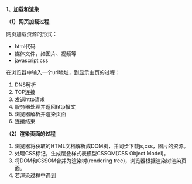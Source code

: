 **1、加载和渲染**

**（1）网页加载过程**

网页加载资源的形式：

- html代码
- 媒体文件，如图片、视频等
- javascript css

在浏览器中输入一个url地址，到显示主页的过程：

1. DNS解析
2. TCP连接
3. 发送http请求
4. 服务器处理并返回http报文
5. 浏览器解析并渲染页面
6. 连接结束

**（2）渲染页面的过程**

1. 浏览器将获取的HTML文档解析成DOM树，并同步下载js,css，图片的资源。
2. 处理CSS标记，生成层叠样式表模型CSSOM(CSS Object Model)。
3. 将DOM和CSSOM合并为渲染树(rendering tree)，浏览器根据渲染树渲染页面。
4. 若渲染过程中遇到<script>标签则暂停渲染，优先加载JS代码，等完成后在继续渲染，直至Render Tree渲染完成。

**（3）window.onload与DOMContentloaded**

1. 当 onload 事件触发时，页面上所有的DOM，样式表，脚本，图片，flash都已经加载完成了。
2. 当 DOMContentLoaded 事件触发时，仅当DOM加载完成，不包括样式表，图片，flash。

```javascript
window.addEventListener('load',function(){   
    //页面的全部资源加载完才会执行，包括图片、视频等 
}) 
document.addEventListener('DOMContentLoaded',function(){    
    //DOM 渲染完即可执行，此时图片、视频还可能没有加载完 
}
```

**2、性能优化**

原则：多使用内存、缓存或其他方法；减少CPU计算量，减少网络加载耗时 ；空间换时间（适用于所有编程的性能优化)。

**（1）加载资源优化**

1. 减少资源体积：如压缩代码（webpack在生产环 境模式下）。
2. 减少访问次数：合并代码（如雪碧图，把图片合并）、SSR服务器端渲染、使用缓存等。
3. 使用更快的网络：CDN。

缓存的使用：

如：在静态资源加hash后缀，根据文件内容计算hash，当文件内容不变时，hash值不变则url不变，url和文件不变，则会自动触发http缓存机制，返回304。具体可查webpack打包 filename设置 contenthash。

```javascript
module.exports = {   
	mode: 'production',   
	entry: path.join(__dirname, 'src', 'index'),   
	output: {     
		filename: 'bundle.[contenthash].js', //输出名加hash值     
		path: path.join(__dirname, 'dist')   
	},   
	module: {     
        rules: [       
            {         
                test: /\.js$/, 
                loader: ['babel-loader'],         
                include: path.join(__dirname, 'src'),         
                exclude: /node_modules/       
            },     
        ]   
    },   
    plugins: [     
        new HtmlWebpackPlugin({       
            template: path.join(__dirname, 'src', 'index.html'),       
            filename: 'index.html'     
        })   
    ] 
}
```

CDN的原理：

CDN的基本原理是广泛采用各种缓存服务器，将这些缓存服务器分布到用户访问相对集中的地区或网络中，在用户访问网站时，利用全局负载技术将用户的访问指向距离最近的工作正常的缓存服务器上，由缓存服务器直接响应用户请求。

**（2）渲染优化**

1. css放在head， js放在body最下面
2. 尽早开始执行js，用DOMContentLoaded触发
3. 懒加载(图片懒加载，上滑加载更多)
4. 对DOM查询进行缓存(把dom结构保存到一个变量中)
5. 频繁DOM操作，合并到一起插入DOM结构
6. 节流throttle 防抖 debounce

DOM查询缓存：

```js
//不缓存DOM查询结果 
for(let i= 0;i<document.getElementByTagName('p').length;i++){    
    //每次循环，都会计算length，频繁进行DOM查询； 
} 
//缓存DOM查询结果 
const pList = document.getElementsByTagName('p'); 
const length = pList.length for(let i = 0;i<length;i++){    
    //缓存length，只进行一次DOM查询 
}
```

多个DOM一起插入：

```js
const list = document.getElementById('list') 
// 创建一个文档片段，此时还没有插入到 DOM 结构中 
const frag = document.createDocumentFragment() 
for (let i = 0; i < 20; i++) {   
    const li = document.createElement('li')   
    li.innerHTML = `List item ${i}`   
    // 先插入文档片段中   
    frag.appendChild(li) 
} 
// 都完成之后，再统一插入到 DOM 结构中 list.appendChild(frag)
```

**（3）懒加载**

懒加载就是在加载内容时按需加载，是一种很好的优化网页或者应用的方法。

原理：先把你的代码在一些逻辑断点处分离开，然后在一些代码块中完成某些操作后，立即或即将引用另外一些新的代码。

作用：因为这样做了以后某些代码块可能永远不会被加载，所以加快了应用的初始加载速度，减轻了它的总体体积。

1、图片的懒加载

先将img标签的src连接设置为同一张白色图片，然后给img标签设置自定义属性，然后将真正的图片存储在属性中，当js监听到该图片元素进入可视窗口时，将自定义属性中的地址传输到src属性中，达到懒加载的效果。这样做防止页面一次向服务器发送大量请求，导致页面响应慢，页面卡顿。		   										

2、懒加载在Vue中的使用

在单页面应用中，如果没有应用懒加载，运用webpack打包后的文件将会异常的大，造成进入首页时，需要加载的内容过多，延时过长不利于用户体验，而运用懒加载则可以将页面进行划分，需要的时候加载页面，可以有效的分担首页所承担的加载压力，减少首页加载用时。

- 与webpack配合实现组件懒加载

//在Webpack中配置文件中的output路径配置chunkFilename属性 output: {     path: resolve(__dirname, 'dist'),     filename: options.dev ? '[name].js' : '[name].js?[chunkhash]',     chunkFilename: 'chunk[id].js?[chunkhash]',     publicPath: options.dev ? '/assets/' : publicPath }, //chunkFilename路径将会作为组件懒加载的路径

- 在路由中配置异步组件

export default new Router({   routes: [     {       mode: 'history',       path: '/my',       name: 'my',       component: resolve => require(['../page/my/my.vue'], resolve),//懒加载     },   ] })

- 在实例中配置异步组件

components: {     historyTab:             resolve => {                require(['../../component/historyTab/historyTab.vue'], resolve)            },//懒加载     //historyTab: () => import('../../component/historyTab/historyTab.vue') },

- 全局注册异步组件

Vue.component('mideaHeader', () => {   System.import('./component/header/header.vue') })

3、懒加载的最终实现方案

1、路由页面以及路由页面中的组件全部使用懒加载。

优点：

- 最大化实现随用随载
- 团队开发不会因为沟通问题造成资源的重复浪费

缺点：

当一个页面中嵌套多个组件时将发送多次的http请求，可能会造成网页显示过慢且渲染参差不齐的问题。

2、路由页面使用懒加载，而路由页面中的组件按需进行懒加载，即如果组件不大且使用不太频繁，直接在路由页面中导入组件，如果组件使用较为频繁使用懒加载。

优点：

- 能够减少页面中的http请求，页面显示效果好

缺点：

- 需要团队事先交流， 在框架中分别建立懒加载组件与非懒加载组件文件夹。

3、路由页面使用懒加载，在不特别影响首页显示延迟的情况下，根页面合理导入复用组件，再结合方案2

优点：

- 合理解决首页延迟显示问题
- 能够最大化的减少http请求， 且做其他他路由界面的显示效果最佳

缺点：

- 还是需要团队交流，建立合理区分各种加载方式的组件文件夹

参考：[**https://www.cnblogs.com/zhanyishu/p/6587571.html**](https://www.cnblogs.com/zhanyishu/p/6587571.html)

**（4）SSR**

SSR（服务器端渲染）：

- 将网页和数据一起加载，一起渲染 
- 非SSR（前后端分离）：先加载网页，再加载数据，再渲染数据 
- 早先的JSP ASP PHP，现在的Vue React SSR

**（5）手写防抖**

监听一个输入框的文字变化后触发change事件，直接用keyup事件则会频繁触发change事件。防抖：用户在输入结束或暂停时，才触发change事件。

//一般写法 const input1 = document.getElementById('input1') let timer = null input1.addEventListener('keyup',function(){    if(timer){        clearTimeout(timer)    }    timer = setTimeout(()=>{        //模拟触发change事件        console.log(input1.value)        //清空定时器        timer = null    }，500) }) //封装成函数 function debounce(fn,delay=500){    //timer是在闭包中    let timer =null    return function(){        if(timer){            clearTimeout(timer);        }        timer = setTimeout(()=>{            fn.apply(this,arguments);            timer = null;        },delay)    } } input1.addEventListener('keyup',debounce(function(){    console.log(input1.value) },600))

**（6）手写节流**

拖拽一个元素时，要随时拿到该元素被拖拽的位置，直接用drag事件，则会频繁触发，很容易导致卡顿；节流：无论拖拽速度多快，都会每隔100s（自己设定）触发一次。

//一般写法 const div1 = document.getElementById('div1'); let timer = null; div1.addEventListener('drag',function(e){    if(timer){        return    }    timer = setTimeout(()=>{        console.log(e.offsetX,e.offsetY);        timer = null;    },100) }) //函数式写法 function throttle(fn,delay=100){    let timer = null;    return function(){        if(timer){            return;        }        timer = setTimeout(()=>{            fn.apply(this,arguments);            timer = null;        },delay);    } } div1.addEventListener('drag',throttle(function(e){    console.log(e.offsetX,e.offsetY); },500));

**3、安全**

**（1）XSS（跨站请求攻击）**

原理：

攻击者通过在链接中插入[恶意代码](https://baike.baidu.com/item/恶意代码)，就能够盗取用户信息。

一篇博客网站，我发表一篇博文，其中嵌入<script>脚本。脚本内容：获取cookie,发送到我的服务器（服务器配合跨域）。发布这篇博客，有人查看它，我轻松收割访问者的cookie。

预防：

替换特殊字符，如<变为&lt; >变为&gt;这时<script>变为&lt;script&gt; ，直接显示，而不会作为脚本执行。

**（2）CSRF（跨站请求伪造）**

原理：

攻击者通过一些技术手段欺骗用户的浏览器去访问一个自己曾经认证过的网站并运行一些操作。

你正在购物，看中了某个商品，商品id是100，付费接口是xxx.com/pay?id=100,但是没有任何的验证。我是攻击者，我看中了一个商品，id是200，我向你发送一封电子邮件，邮件标题很吸引人，但邮件正文隐藏着<img src=xxx.com/pay?id=200/>。你一查看邮件，就帮我购买了id为200的商品。

预防：

- 使用post接口
- 增加验证，例如密码、短信验证码、指纹等